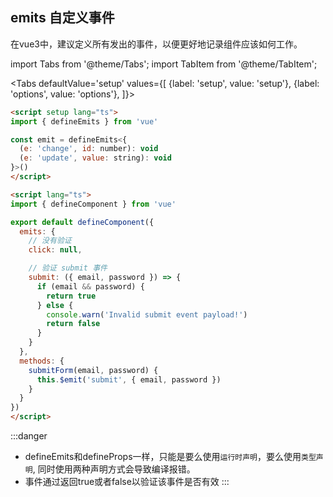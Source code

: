 ## emits 自定义事件

在vue3中，建议定义所有发出的事件，以便更好地记录组件应该如何工作。

import Tabs from '@theme/Tabs';
import TabItem from '@theme/TabItem';

<Tabs
  defaultValue='setup'
  values={[
    {label: 'setup', value: 'setup'},
    {label: 'options', value: 'options'},
  ]}>
  <TabItem value='setup'>

```html
<script setup lang="ts">
import { defineEmits } from 'vue'

const emit = defineEmits<{
  (e: 'change', id: number): void
  (e: 'update', value: string): void
}>()
</script>
```

  </TabItem>
  <TabItem value='options'>

```html
<script lang="ts">
import { defineComponent } from 'vue'

export default defineComponent({
  emits: {
    // 没有验证
    click: null,

    // 验证 submit 事件
    submit: ({ email, password }) => {
      if (email && password) {
        return true
      } else {
        console.warn('Invalid submit event payload!')
        return false
      }
    }
  },
  methods: {
    submitForm(email, password) {
      this.$emit('submit', { email, password })
    }
  }
})
</script>
```

  </TabItem>
</Tabs>

:::danger

- defineEmits和defineProps一样，只能是要么使用`运行时声明`，要么使用`类型声明`, 同时使用两种声明方式会导致编译报错。
- 事件通过返回true或者false以验证该事件是否有效
:::
